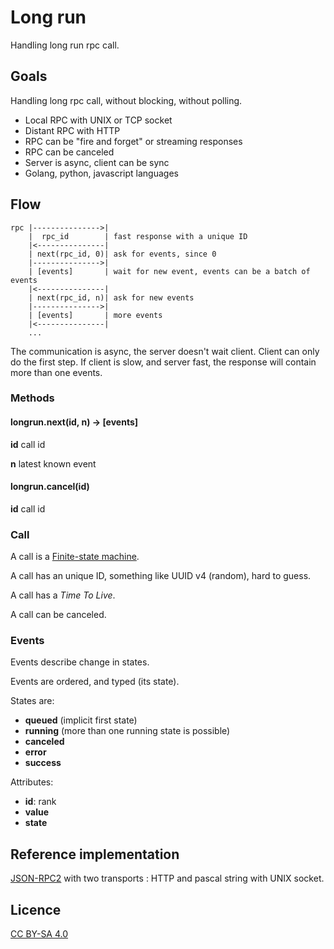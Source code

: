 Long run
========

Handling long run rpc call.

Goals
------

Handling long rpc call, without blocking, without polling.

 * Local RPC with UNIX or TCP socket
 * Distant RPC with HTTP
 * RPC can be "fire and forget" or streaming responses
 * RPC can be canceled
 * Server is async, client can be sync
 * Golang, python, javascript languages

Flow
----

    rpc |--------------->|
        |  rpc_id        | fast response with a unique ID
        |<---------------|
        | next(rpc_id, 0)| ask for events, since 0
        |--------------->|
        | [events]       | wait for new event, events can be a batch of events
        |<---------------|
        | next(rpc_id, n)| ask for new events
        |--------------->|
        | [events]       | more events
        |<---------------|
        ...

The communication is async, the server doesn't wait client.
Client can only do the first step.
If client is slow, and server fast, the response will contain more than one events.

### Methods

#### longrun.next(id, n) -> [events]

**id** call id

**n** latest known event

#### longrun.cancel(id)

**id** call id

### Call

A call is a [Finite-state machine](https://en.wikipedia.org/wiki/Finite-state_machine).

A call has an unique ID, something like UUID v4 (random), hard to guess.

A call has a *Time To Live*.

A call can be canceled.

### Events

Events describe change in states.

Events are ordered, and typed (its state).

States are:

 * **queued** (implicit first state)
 * **running** (more than one running state is possible)
 * **canceled**
 * **error**
 * **success**

Attributes:

 * **id**: rank
 * **value**
 * **state**

Reference implementation
------------------------

[JSON-RPC2](https://www.jsonrpc.org/specification) with two transports : HTTP
and pascal string with UNIX socket.

Licence
-------

[CC BY-SA 4.0](https://creativecommons.org/licenses/by-sa/4.0/)
